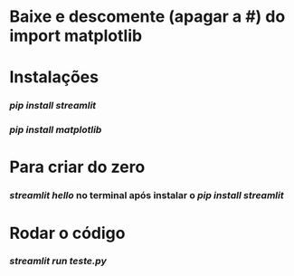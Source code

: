 # Baixe e descomente (apagar a #) do import matplotlib

# Instalações
### *pip install streamlit*
### *pip install matplotlib*

# Para criar do zero
### *streamlit hello* no terminal após instalar o *pip install streamlit*

# Rodar o código
### *streamlit run teste.py*
